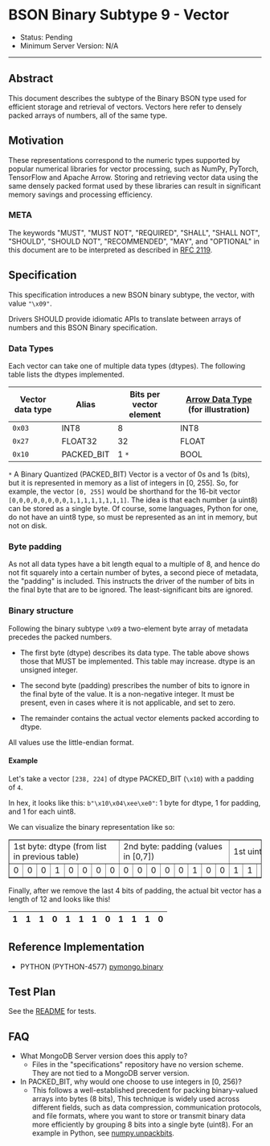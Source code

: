 # BSON Binary Subtype 9 - Vector

- Status: Pending
- Minimum Server Version: N/A

______________________________________________________________________

## Abstract

This document describes the subtype of the Binary BSON type used for efficient storage and retrieval of vectors. Vectors
here refer to densely packed arrays of numbers, all of the same type.

## Motivation

These representations correspond to the numeric types supported by popular numerical libraries for vector processing,
such as NumPy, PyTorch, TensorFlow and Apache Arrow. Storing and retrieving vector data using the same densely packed
format used by these libraries can result in significant memory savings and processing efficiency.

### META

The keywords "MUST", "MUST NOT", "REQUIRED", "SHALL", "SHALL NOT", "SHOULD", "SHOULD NOT", "RECOMMENDED", "MAY", and
"OPTIONAL" in this document are to be interpreted as described in [RFC 2119](https://www.ietf.org/rfc/rfc2119.txt).

## Specification

This specification introduces a new BSON binary subtype, the vector, with value `"\x09"`.

Drivers SHOULD provide idiomatic APIs to translate between arrays of numbers and this BSON Binary specification.

### Data Types

Each vector can take one of multiple data types (dtypes). The following table lists the dtypes implemented.

| Vector data type | Alias      | Bits per vector element | [Arrow Data Type](https://arrow.apache.org/docs/cpp/api/datatype.html) (for illustration) |
| ---------------- | ---------- | ----------------------- | ----------------------------------------------------------------------------------------- |
| `0x03`           | INT8       | 8                       | INT8                                                                                      |
| `0x27`           | FLOAT32    | 32                      | FLOAT                                                                                     |
| `0x10`           | PACKED_BIT | 1     `*`               | BOOL                                                                                      |

`*` A Binary Quantized (PACKED_BIT) Vector is a vector of 0s and 1s (bits), but it is represented in memory as a list of
integers in \[0, 255\]. So, for example, the vector `[0, 255]` would be shorthand for the 16-bit vector
`[0,0,0,0,0,0,0,0,1,1,1,1,1,1,1,1]`. The idea is that each number (a uint8) can be stored as a single byte. Of course,
some languages, Python for one, do not have an uint8 type, so must be represented as an int in memory, but not on disk.

### Byte padding

As not all data types have a bit length equal to a multiple of 8, and hence do not fit squarely into a certain number of
bytes, a second piece of metadata, the "padding" is included. This instructs the driver of the number of bits in the
final byte that are to be ignored. The least-significant bits are ignored.

### Binary structure

Following the binary subtype `\x09` a two-element byte array of metadata precedes the packed numbers.

- The first byte (dtype) describes its data type. The table above shows those that MUST be implemented. This table may
  increase. dtype is an unsigned integer.

- The second byte (padding) prescribes the number of bits to ignore in the final byte of the value. It is a non-negative
  integer. It must be present, even in cases where it is not applicable, and set to zero.

- The remainder contains the actual vector elements packed according to dtype.

All values use the little-endian format.

#### Example

Let's take a vector `[238, 224]` of dtype PACKED_BIT (`\x10`) with a padding of `4`.

In hex, it looks like this: `b"\x10\x04\xee\xe0"`: 1 byte for dtype, 1 for padding, and 1 for each uint8.

We can visualize the binary representation like so:

<table border="1" cellspacing="0" cellpadding="5">
  <tr>
    <td colspan="8">1st byte: dtype (from list in previous table) </td>
    <td colspan="8">2nd byte: padding (values in [0,7])</td>
    <td colspan="8">1st uint8: 238</td>
    <td colspan="8">2nd uint8: 224</td>
  </tr>
  <tr>
    <td>0</td>
    <td>0</td>
    <td>0</td>
    <td>1</td>
    <td>0</td>
    <td>0</td>
    <td>0</td>
    <td>0</td>
    <td>0</td>
    <td>0</td>
    <td>0</td>
    <td>0</td>
    <td>0</td>
    <td>1</td>
    <td>0</td>
    <td>0</td>
    <td>1</td>
    <td>1</td>
    <td>1</td>
    <td>0</td>
    <td>1</td>
    <td>1</td>
    <td>1</td>
    <td>0</td>
    <td>1</td>
    <td>1</td>
    <td>1</td>
    <td>0</td>
    <td>0</td>
    <td>0</td>
    <td>0</td>
    <td>0</td>
  </tr>
</table>

Finally, after we remove the last 4 bits of padding, the actual bit vector has a length of 12 and looks like this!

| 1   | 1   | 1   | 0   | 1   | 1   | 1   | 0   | 1   | 1   | 1   | 0   |
| --- | --- | --- | --- | --- | --- | --- | --- | --- | --- | --- | --- |

## Reference Implementation

- PYTHON (PYTHON-4577) [pymongo.binary](https://github.com/mongodb/mongo-python-driver/blob/master/bson/binary.py)

## Test Plan

See the [README](tests/README.md) for tests.

## FAQ

- What MongoDB Server version does this apply to?
  - Files in the "specifications" repository have no version scheme. They are not tied to a MongoDB server version.
- In PACKED_BIT, why would one choose to use integers in \[0, 256)?
  - This follows a well-established precedent for packing binary-valued arrays into bytes (8 bits), This technique is
    widely used across different fields, such as data compression, communication protocols, and file formats, where you
    want to store or transmit binary data more efficiently by grouping 8 bits into a single byte (uint8). For an example
    in Python, see
    [numpy.unpackbits](https://numpy.org/doc/2.0/reference/generated/numpy.unpackbits.html#numpy.unpackbits).
